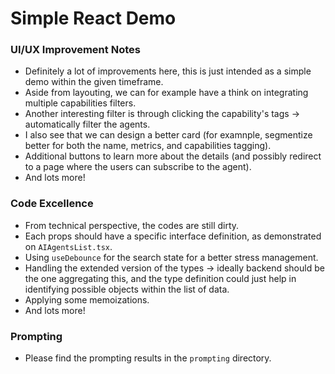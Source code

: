 # Simple React Demo

### UI/UX Improvement Notes

- Definitely a lot of improvements here, this is just intended as a simple demo within the given timeframe.
- Aside from layouting, we can for example have a think on integrating multiple capabilities filters.
- Another interesting filter is through clicking the capability's tags -> automatically filter the agents.
- I also see that we can design a better card (for examnple, segmentize better for both the name, metrics, and capabilities tagging).
- Additional buttons to learn more about the details (and possibly redirect to a page where the users can subscribe to the agent).
- And lots more!

### Code Excellence

- From technical perspective, the codes are still dirty.
- Each props should have a specific interface definition, as demonstrated on `AIAgentsList.tsx`.
- Using `useDebounce` for the search state for a better stress management.
- Handling the extended version of the types -> ideally backend should be the one aggregating this, and the type definition could just help in identifying possible objects within the list of data.
- Applying some memoizations.
- And lots more!

### Prompting

- Please find the prompting results in the `prompting` directory.
